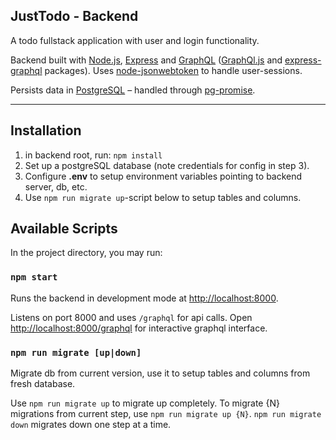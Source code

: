 ## JustTodo - Backend

A todo fullstack application with user and login functionality.

Backend built with [Node.js](https://nodejs.org), [Express](https://expressjs.com/) and [GraphQL](https://graphql.org/) ([GraphQl.js](https://github.com/graphql/graphql-js) and [express-graphql](https://github.com/graphql/express-graphql) packages). Uses [node-jsonwebtoken](https://github.com/auth0/node-jsonwebtoken) to handle user-sessions.

Persists data in [PostgreSQL](https://www.postgresql.org/) – handled through [pg-promise](http://vitaly-t.github.io/pg-promise/).

---

## Installation

1. in backend root, run: `npm install`
2. Set up a postgreSQL database (note credentials for config in step 3).
3. Configure **.env** to setup environment variables pointing to backend server, db, etc.
4. Use `npm run migrate up`-script below to setup tables and columns.

## Available Scripts

In the project directory, you may run:

### `npm start`

Runs the backend in development mode at [http://localhost:8000](http://localhost:8000).

Listens on port 8000 and uses `/graphql` for api calls. Open [http://localhost:8000/graphql](http://localhost:8000/graphql) for interactive graphql interface.

### `npm run migrate [up|down]`

Migrate db from current version, use it to setup tables and columns from fresh database.

Use `npm run migrate up` to migrate up completely. To migrate {N} migrations from current step, use `npm run migrate up {N}`. `npm run migrate down` migrates down one step at a time.
